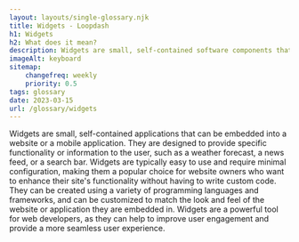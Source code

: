 ```yaml
--- 
layout: layouts/single-glossary.njk
title: Widgets - Loopdash
h1: Widgets
h2: What does it mean?
description: Widgets are small, self-contained software components that can be easily added to a WordPress website to provide specific functionality or content.
imageAlt: keyboard
sitemap:
	changefreq: weekly
	priority: 0.5
tags: glossary
date: 2023-03-15
url: /glossary/widgets
---
```


Widgets are small, self-contained applications that can be embedded into a website or a mobile application. They are designed to provide specific functionality or information to the user, such as a weather forecast, a news feed, or a search bar. Widgets are typically easy to use and require minimal configuration, making them a popular choice for website owners who want to enhance their site's functionality without having to write custom code. They can be created using a variety of programming languages and frameworks, and can be customized to match the look and feel of the website or application they are embedded in. Widgets are a powerful tool for web developers, as they can help to improve user engagement and provide a more seamless user experience.
